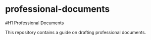 # professional-documents
#H1 Professional Documents

This repository contains a guide on drafting professional documents.

